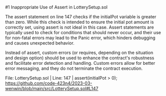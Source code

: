 #1 Inappropriate Use of Assert in LotterySetup.sol

The assert statement on line 147 checks if the initialPot variable is greater than zero. While this check is intended to ensure the initial pot amount is correctly set, using assert is not ideal in this case. Assert statements are typically used to check for conditions that should never occur, and their use for non-fatal errors may lead to the Panic error, which hinders debugging and causes unexpected behavior.

Instead of assert, custom errors (or requires, depending on the situation and design option) should be used to enhance the contract's robustness and facilitate error detection and handling. Custom errors allow for better error messaging, and they do not terminate the contract execution. 

File: LotterySetup.sol | Line: 147 | assert(initialPot > 0);
https://github.com/code-423n4/2023-03-wenwin/blob/main/src/LotterySetup.sol#L147


